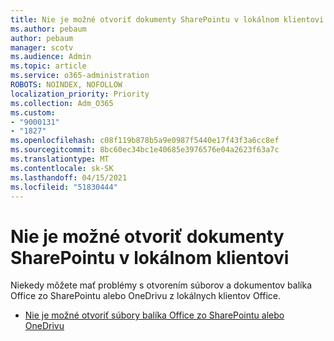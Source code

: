 ```yaml
---
title: Nie je možné otvoriť dokumenty SharePointu v lokálnom klientovi
ms.author: pebaum
author: pebaum
manager: scotv
ms.audience: Admin
ms.topic: article
ms.service: o365-administration
ROBOTS: NOINDEX, NOFOLLOW
localization_priority: Priority
ms.collection: Adm_O365
ms.custom:
- "9000131"
- "1827"
ms.openlocfilehash: c08f119b878b5a9e0987f5440e17f43f3a6cc8ef
ms.sourcegitcommit: 8bc60ec34bc1e40685e3976576e04a2623f63a7c
ms.translationtype: MT
ms.contentlocale: sk-SK
ms.lasthandoff: 04/15/2021
ms.locfileid: "51830444"
---
```

# <a name="unable-to-open-sharepoint-documents-in-local-client"></a>Nie je možné otvoriť dokumenty SharePointu v lokálnom klientovi

Niekedy môžete mať problémy s otvorením súborov a dokumentov balíka Office zo SharePointu alebo OneDrivu z lokálnych klientov Office.

- [Nie je možné otvoriť súbory balíka Office zo SharePointu alebo OneDrivu](https://docs.microsoft.com/sharepoint/troubleshoot/administration/cant-open-office-files)
